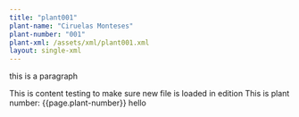 ```yaml
---
title: "plant001"
plant-name: "Ciruelas Monteses"
plant-number: "001"
plant-xml: /assets/xml/plant001.xml
layout: single-xml
---
```


this is a paragraph

<!-- This is a page
<script>
      var CETEIcean = new CETEI();
      CETEIcean.getHTML5('/assets/xml/plant001.xml', function(data) {
        document.getElementById("TEI").innerHTML = "";
        document.getElementById("TEI").appendChild(data);
        CETEIcean.addStyle(document, data);
      });</script>

<div id="TEI"></div> -->

This is content testing to make sure new file is loaded in edition
This is plant number: {{page.plant-number}} hello
